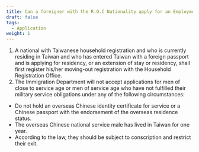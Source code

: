 ```yaml
---
title: Can a foreigner with the R.O.C Nationality apply for an Employment Gold Card?
draft: false
tags:
  - Application
weight: 1
---
```

1. A national with Taiwanese household registration and who is currently residing in Taiwan and who has entered Taiwan with a foreign passport and is applying for residency, or an extension of stay or residency, shall first register his/her moving-out registration with the Household Registration Office.
2. The Immigration Department will not accept applications for men of close to service age or men of service age who have not fulfilled their military service obligations under any of the following circumstances:

* Do not hold an overseas Chinese identity certificate for service or a Chinese passport with the endorsement of the overseas residence status.
* The overseas Chinese national service male has lived in Taiwan for one year.
* According to the law, they should be subject to conscription and restrict their exit.